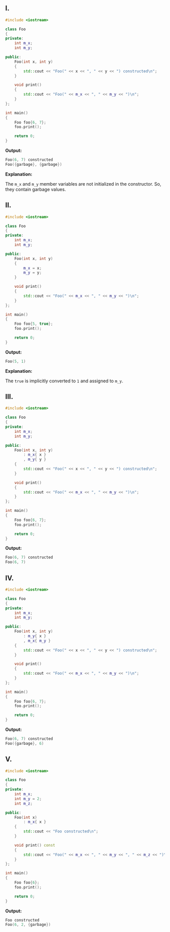 ## I.

```cpp
#include <iostream>

class Foo
{
private:
    int m_x;
    int m_y;

public:
    Foo(int x, int y)
    {
        std::cout << "Foo(" << x << ", " << y << ") constructed\n";
    }

    void print()
    {
        std::cout << "Foo(" << m_x << ", " << m_y << ")\n";
    }
};

int main()
{
    Foo foo{6, 7};
    foo.print();

    return 0;
}
```

**Output:**

```v
Foo(6, 7) constructed
Foo({garbage}, {garbage})
```

**Explanation:**

The `m_x` and `m_y` member variables are not initialized in the constructor. So, they contain garbage values.

## II.

```cpp
#include <iostream>

class Foo
{
private:
    int m_x;
    int m_y;

public:
    Foo(int x, int y)
    {
        m_x = x;
        m_y = y;
    }

    void print()
    {
        std::cout << "Foo(" << m_x << ", " << m_y << ")\n";
    }
};

int main()
{
    Foo foo{5, true};
    foo.print();

    return 0;
}
```

**Output:**

```v
Foo(5, 1)
```

**Explanation:**

The `true` is implicitly converted to `1` and assigned to `m_y`.

## III.

```cpp
#include <iostream>

class Foo
{
private:
    int m_x;
    int m_y;

public:
    Foo(int x, int y)
        : m_x{ x }
        , m_y{ y }
    {
        std::cout << "Foo(" << x << ", " << y << ") constructed\n";
    }

    void print()
    {
        std::cout << "Foo(" << m_x << ", " << m_y << ")\n";
    }
};

int main()
{
    Foo foo{6, 7};
    foo.print();

    return 0;
}
```

**Output:**

```v
Foo(6, 7) constructed
Foo(6, 7)
```

## IV.

```cpp
#include <iostream>

class Foo
{
private:
    int m_x;
    int m_y;

public:
    Foo(int x, int y)
        : m_y{ x }
        , m_x{ m_y }
    {
        std::cout << "Foo(" << x << ", " << y << ") constructed\n";
    }

    void print()
    {
        std::cout << "Foo(" << m_x << ", " << m_y << ")\n";
    }
};

int main()
{
    Foo foo{6, 7};
    foo.print();

    return 0;
}
```

**Output:**

```v
Foo(6, 7) constructed
Foo({garbage}, 6)
```

## V.

```cpp
#include <iostream>

class Foo
{
private:
    int m_x;
    int m_y = 2;
    int m_z;

public:
    Foo(int x)
        : m_x{ x }
    {
        std::cout << "Foo constructed\n";
    }

    void print() const
    {
        std::cout << "Foo(" << m_x << ", " << m_y << ", " << m_z << ")\n";
    }
};

int main()
{
    Foo foo{6};
    foo.print();

    return 0;
}
```

**Output:**

```v
Foo constructed
Foo(6, 2, {garbage})
```